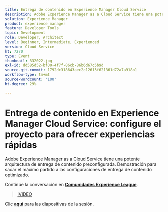 ```yaml
---
title: Entrega de contenido en Experience Manager Cloud Service
description: Adobe Experience Manager as a Cloud Service tiene una potente arquitectura de entrega de contenido preconfigurada. Demostración para sacar el máximo partido a las configuraciones de entrega de contenido optimizado. Esta sesión se entregó como parte del evento de contenido de Adobe Developers Live.
solution: Experience Manager
product: experience manager
feature: Developer Tools
topic: Development
role: Developer, Architect
level: Beginner, Intermediate, Experienced
version: Cloud Service
kt: 7270
type: Event
thumbnail: 332022.jpg
exl-id: dd585d52-bf00-4f7f-86cb-86b6d67c5b9d
source-git-commit: 1792dc318643aec2c12613f621361d72a7a918b1
workflow-type: tm+mt
source-wordcount: '100'
ht-degree: 29%

---
```


# Entrega de contenido en Experience Manager Cloud Service: configure el proyecto para ofrecer experiencias rápidas

Adobe Experience Manager as a Cloud Service tiene una potente arquitectura de entrega de contenido preconfigurada. Demostración para sacar el máximo partido a las configuraciones de entrega de contenido optimizado.

Continúe la conversación en **[Comunidades Experience League](https://adobe.ly/36Yd3v6)**.

>[!VIDEO](https://video.tv.adobe.com/v/332022/?quality=12&learn=on&hidetitle=true)

Clic **[aquí](/help/adobe-developers-live/assets/content-delivery-on-aemcs.pdf)** para las diapositivas de la sesión.
